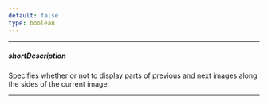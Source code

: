 ```yaml
---
default: false
type: boolean
---
```

---
##### shortDescription
Specifies whether or not to display parts of previous and next images along the sides of the current image.

---
